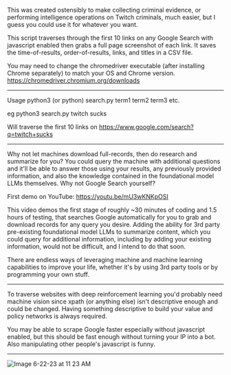This was created ostensibly to make collecting criminal evidence, or performing intelligence operations on Twitch criminals, much easier, but I guess you could use it for whatever you want.

This script traverses through the first 10 links on any Google Search with javascript enabled then grabs a full page screenshot of each link. It saves the time-of-results, order-of-results, links, and titles in a CSV file.

You may need to change the chromedriver executable (after installing Chrome separately) to match your OS and Chrome version. https://chromedriver.chromium.org/downloads

---

Usage python3 (or python) search.py term1 term2 term3 etc.

eg python3 search.py twitch sucks 

Will traverse the first 10 links on https://www.google.com/search?q=twitch+sucks

---

Why not let machines download full-records, then do research and summarize for you? You could query the machine with additional questions and it'll be able to answer those using your results, any previously provided information, and also the knowledge contained in the foundational model LLMs themselves. Why not Google Search yourself?

First demo on YouTube: https://youtu.be/mU3wKNKpOSI

This video demos the first stage of roughly ~30 minutes of coding and 1.5 hours of testing, that searches Google automatically for you to grab and download records for any query you desire. Adding the ability for 3rd party pre-existing foundational model LLMs to summarize content, which you could query for additional information, including by adding your existing information, would not be difficult, and I intend to do that soon. 

There are endless ways of leveraging machine and machine learning capabilities to improve your life, whether it's by using 3rd party tools or by programming your own stuff.

---

To traverse websites with deep reinforcement learning you'd probably need machine vision since xpath (or anything else) isn't descriptive enough and could be changed. Having something descriptive to build your value and policy networks is always required.

You may be able to scrape Google faster especially without javascript enabled, but this should be fast enough without turning your IP into a bot. Also manipulating other people's javascript is funny.

---

![Image 6-22-23 at 11 23 AM](https://github.com/bshang165/google-search/assets/118570793/9a23ab2d-ad74-4333-9346-6c0584c9053c)

